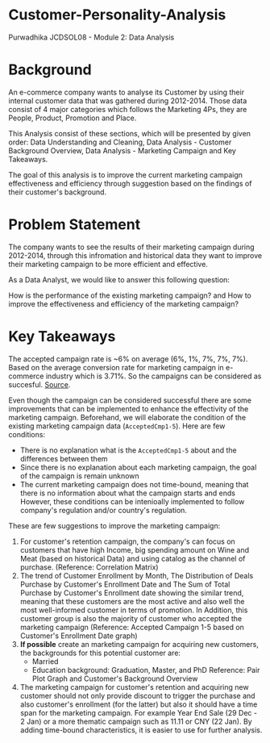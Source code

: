 # Customer-Personality-Analysis
Purwadhika JCDSOL08 - Module 2: Data Analysis


# Background
An e-commerce company wants to analyse its Customer by using their internal customer data that was gathered during 2012-2014. Those data consist of 4 major categories which follows the Marketing 4Ps, they are People, Product, Promotion and Place.

This Analysis consist of these sections, which will be presented by given order: Data Understanding and Cleaning, Data Analysis - Customer Background Overview, Data Analysis - Marketing Campaign and Key Takeaways.

The goal of this analysis is to improve the current marketing campaign effectiveness and efficiency through suggestion based on the findings of their customer's background.

# Problem Statement
The company wants to see the results of their marketing campaign during 2012-2014, through this infromation and historical data they want to improve their marketing campaign to be more efficient and effective.

As a Data Analyst, we would like to answer this following question:

How is the performance of the existing marketing campaign? and How to improve the effectiveness and efficiency of the marketing campaign?

# Key Takeaways
The accepted campaign rate is ~6% on average (6%, 1%, 7%, 7%, 7%). Based on the average conversion rate for marketing campaign in e-commerce industry which is 3.71%. So the campaigns can be considered as succesful. [Source](https://popupsmart.com/blog/what-is-a-good-conversion-rate).

Even though the campaign can be considered successful there are some improvements that can be implemented to enhance the effectivity of the marketing campaign. Beforehand, we will elaborate the condition of the existing marketing campaign data (`AcceptedCmp1-5`). Here are few conditions:
* There is no explanation what is the `AcceptedCmp1-5` about and the differences between them
* Since there is no explanation about each marketing campaign, the goal of the campaign is remain unknown
* The current marketing campaign does not time-bound, meaning that there is no information about what the campaign starts and ends
However, these conditions can be intenioally implemented to follow company's regulation and/or country's regulation.


These are few suggestions to improve the marketing campaign:
1. For customer's retention campaign, the company's can focus on customers that have high Income, big spending amount on Wine and Meat (based on historical Data) and using catalog as the channel of purchase. (Reference: Correlation Matrix)
2. The trend of Customer Enrollment by Month, The Distribution of Deals Purchase by Customer's Enrollment Date and The Sum of Total Purchase by Customer's Enrollment date showing the similar trend, meaning that these customers are the most active and also well the most well-informed customer in terms of promotion. In Addition, this customer group is also the majority of customer who accepted the marketing campaign (Reference: Accepted Campaign 1-5 based on Customer's Enrollment Date graph)
3. **If possible** create an marketing campaign for acquiring new customers, the backgrounds for this potential customer are:
    * Married
    * Education background: Graduation, Master, and PhD
    Reference: Pair Plot Graph and Customer's Background Overview
4. The marketing campaign for customer's retention and acquiring new customer should not only provide discount to trigger the purchase and also customer's enrollment (for the latter) but also it should have a time span for the marketing campaign. For example Year End Sale (29 Dec - 2 Jan) or a more thematic campaign such as 11.11 or CNY (22 Jan). By adding time-bound characteristics, it is easier to use for further analysis.
